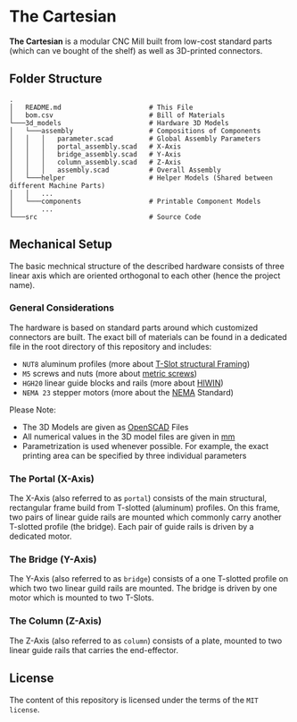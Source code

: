 # The Cartesian
**The Cartesian** is a modular CNC Mill built from low-cost standard parts (which can ve bought of the shelf) as well as 3D-printed connectors.


## Folder Structure


```
.
│   README.md                      # This File
│   bom.csv                        # Bill of Materials
└───3d_models                      # Hardware 3D Models
│   └───assembly                   # Compositions of Components
│   │   │   parameter.scad         # Global Assembly Parameters
│   │   │   portal_assembly.scad   # X-Axis
│   │   │   bridge_assembly.scad   # Y-Axis
│   │   │   column_assembly.scad   # Z-Axis
│   │   │   assembly.scad          # Overall Assembly
│   └───helper                     # Helper Models (Shared between different Machine Parts)
│   │   ...
│   └───components                 # Printable Component Models
│       ...
└───src                            # Source Code
```

## Mechanical Setup
The basic mechnical structure of the described hardware consists of three linear axis which are oriented orthogonal to each other (hence the project name).

### General Considerations
The hardware is based on standard parts around which customized connectors are built. The exact bill of materials can be found in a dedicated file in the root directory of this repository and includes:

 - `NUT8` aluminum profiles (more about [T-Slot structural Framing](https://en.wikipedia.org/wiki/T-slot_structural_framing))
 - `M5` screws and nuts (more about [metric screws](https://en.wikipedia.org/wiki/ISO_metric_screw_thread))
 - `HGH20` linear guide blocks and rails (more about [HIWIN](https://www.hiwin.tw/))
 - `NEMA 23` stepper motors (more about the [NEMA](https://www.nema.org/Standards/view/Motion-Position-Control-Motors-Controls-and-Feedback-Devices) Standard)


Please Note:

 - The 3D Models are given as [OpenSCAD](https://openscad.org/) Files
 - All numerical values in the 3D model files are given in [mm](https://en.wikipedia.org/wiki/Millimetre)
 - Parametrization is used whenever possible. For example, the exact printing area can be specified by three individual parameters


### The Portal (X-Axis)
The X-Axis (also referred to as `portal`) consists of the main structural, rectangular frame build from T-slotted (aluminum) profiles. On this frame, two pairs of linear guide rails are mounted which commonly carry another T-slotted profile (the bridge). Each pair of guide rails is driven by a dedicated motor.

### The Bridge (Y-Axis)
The Y-Axis (also referred to as `bridge`) consists of a one T-slotted profile on which two two linear guild rails are mounted. The bridge is driven by one motor which is mounted to two T-Slots.

### The Column (Z-Axis)
The Z-Axis (also referred to as `column`) consists of a plate, mounted to two linear guide rails that carries the end-effector.

## License
The content of this repository is licensed under the terms of the `MIT license`.

